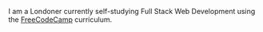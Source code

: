 I am a Londoner currently self-studying Full Stack Web Development using the [FreeCodeCamp](http://freecodecamp.com) curriculum.
